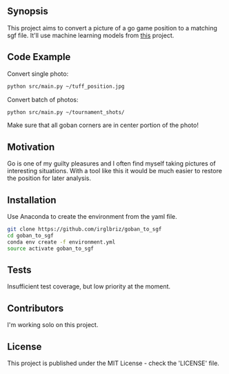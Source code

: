 ## Synopsis

This project aims to convert a picture of a go game position to a matching sgf file. 
It'll use machine learning models from [this](https://github.com/irglbriz/goban_data_set) project. 

## Code Example

Convert single photo:
```bash
python src/main.py ~/tuff_position.jpg
```
Convert batch of photos:
```bash
python src/main.py ~/tournament_shots/
```
Make sure that all goban corners are in center portion of the photo!

## Motivation

Go is one of my guilty pleasures and I often find myself taking pictures of interesting situations. With a tool like this it would be much easier to restore the position for later analysis. 

## Installation

Use Anaconda to create the environment from the yaml file.

```bash
git clone https://github.com/irglbriz/goban_to_sgf
cd goban_to_sgf
conda env create -f environment.yml
source activate goban_to_sgf
```

## Tests

Insufficient test coverage, but low priority at the moment. 

## Contributors

I'm working solo on this project.

## License

This project is published under the MIT License - check the 'LICENSE' file.